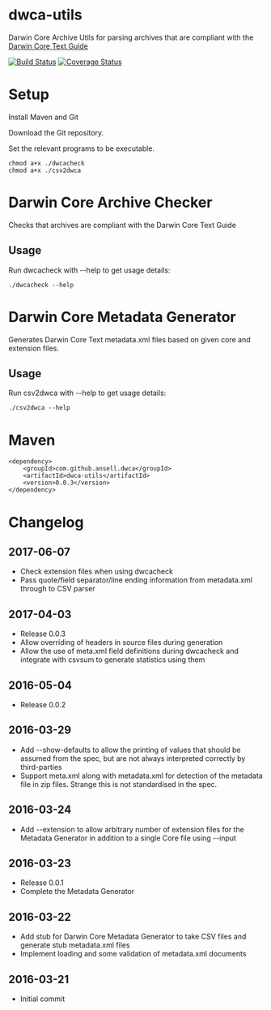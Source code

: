 # dwca-utils

Darwin Core Archive Utils for parsing archives that are compliant with the [Darwin Core Text Guide](http://rs.tdwg.org/dwc/terms/guides/text/)

[![Build Status](https://travis-ci.org/ansell/dwca-utils.svg?branch=master)](https://travis-ci.org/ansell/dwca-utils) [![Coverage Status](https://coveralls.io/repos/ansell/dwca-utils/badge.svg?branch=master)](https://coveralls.io/r/ansell/dwca-utils?branch=master)

# Setup

Install Maven and Git

Download the Git repository.

Set the relevant programs to be executable.

    chmod a+x ./dwcacheck
    chmod a+x ./csv2dwca

# Darwin Core Archive Checker

Checks that archives are compliant with the Darwin Core Text Guide

## Usage

Run dwcacheck with --help to get usage details:

    ./dwcacheck --help

# Darwin Core Metadata Generator

Generates Darwin Core Text metadata.xml files based on given core and extension files.

## Usage

Run csv2dwca with --help to get usage details:

    ./csv2dwca --help

# Maven

    <dependency>
        <groupId>com.github.ansell.dwca</groupId>
        <artifactId>dwca-utils</artifactId>
        <version>0.0.3</version>
    </dependency>

# Changelog

## 2017-06-07
* Check extension files when using dwcacheck
* Pass quote/field separator/line ending information from metadata.xml through to CSV parser

## 2017-04-03
* Release 0.0.3
* Allow overriding of headers in source files during generation
* Allow the use of meta.xml field definitions during dwcacheck and integrate with csvsum to generate statistics using them

## 2016-05-04
* Release 0.0.2

## 2016-03-29
* Add --show-defaults to allow the printing of values that should be assumed from the spec, but are not always interpreted correctly by third-parties
* Support meta.xml along with metadata.xml for detection of the metadata file in zip files. Strange this is not standardised in the spec.

## 2016-03-24
* Add --extension to allow arbitrary number of extension files for the Metadata Generator in addition to a single Core file using --input

## 2016-03-23
* Release 0.0.1
* Complete the Metadata Generator 

## 2016-03-22
* Add stub for Darwin Core Metadata Generator to take CSV files and generate stub metadata.xml files
* Implement loading and some validation of metadata.xml documents

## 2016-03-21
* Initial commit
